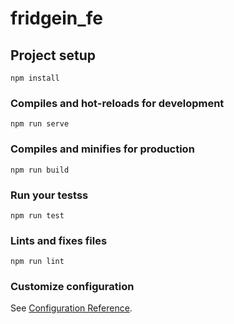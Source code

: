 # fridgein_fe 

## Project setup
```
npm install
```

### Compiles and hot-reloads for development
```
npm run serve
```

### Compiles and minifies for production
```
npm run build
```

### Run your testss
```
npm run test
```

### Lints and fixes files
```
npm run lint
```

### Customize configuration
See [Configuration Reference](https://cli.vuejs.org/config/).

